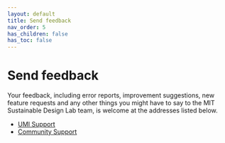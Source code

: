 ```yaml
---
layout: default
title: Send feedback
nav_order: 5
has_children: false
has_toc: false
---
```


# Send feedback

Your feedback, including error reports, improvement suggestions, new feature requests and 
any other things you might have to say to the MIT Sustainable Design Lab team, is 
welcome at the addresses listed below.

- [UMI Support]()
- [Community Support]()